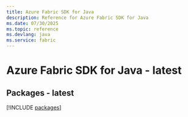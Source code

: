 ```yaml
---
title: Azure Fabric SDK for Java
description: Reference for Azure Fabric SDK for Java
ms.date: 07/30/2025
ms.topic: reference
ms.devlang: java
ms.service: fabric
---
```

# Azure Fabric SDK for Java - latest
## Packages - latest
[!INCLUDE [packages](fabric-index.md)]